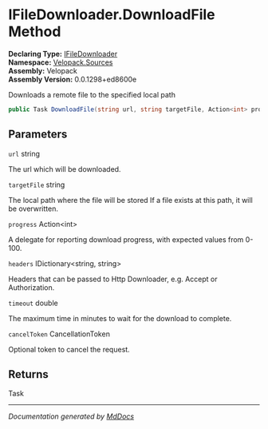 ﻿<!--  
  <auto-generated>   
    The contents of this file were generated by a tool.  
    Changes to this file may be list if the file is regenerated  
  </auto-generated>   
-->

# IFileDownloader.DownloadFile Method

**Declaring Type:** [IFileDownloader](../index.md)  
**Namespace:** [Velopack.Sources](../../index.md)  
**Assembly:** Velopack  
**Assembly Version:** 0.0.1298+ed8600e

Downloads a remote file to the specified local path

```csharp
public Task DownloadFile(string url, string targetFile, Action<int> progress, [Nullable(Mono.Cecil.CustomAttributeArgument[])]IDictionary<string, string> headers = null, double timeout = 30, CancellationToken cancelToken = default);
```

## Parameters

`url`  string

The url which will be downloaded.

`targetFile`  string

The local path where the file will be stored If a file exists at this path, it will be overwritten.

`progress`  Action\<int\>

A delegate for reporting download progress, with expected values from 0\-100.

`headers`  IDictionary\<string, string\>

Headers that can be passed to Http Downloader, e.g. Accept or Authorization.

`timeout`  double

The maximum time in minutes to wait for the download to complete.

`cancelToken`  CancellationToken

Optional token to cancel the request.

## Returns

Task

___

*Documentation generated by [MdDocs](https://github.com/ap0llo/mddocs)*
